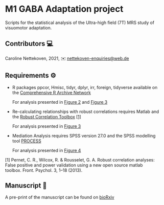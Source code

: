 # M1 GABA Adaptation project
Scripts for the statistical analysis of the Ultra-high field (7T) MRS study of visuomotor adaptation.

## Contributors 💻
Caroline Nettekoven, 2021, ✉️ nettekoven-enquiries@web.de

## Requirements ⚙️
* R packages ppcor, Hmisc, tidyr, dplyr, irr, foreign, tidyverse available on the [Comprehensive R Archive Network](https://cran.r-project.org) 
  
  For analysis presented in [Figure 2](https://www.biorxiv.org/content/10.1101/2020.12.22.423981v2.full) and [Figure 3](https://www.biorxiv.org/content/10.1101/2020.12.22.423981v2.full)
* Re-calculating relationships with robust correlations requires Matlab and the [Robust Correlation Toolbox](https://sourceforge.net/projects/robustcorrtool/files/) [[1]](#1) 
  
  For analysis presented in [Figure 3](https://www.biorxiv.org/content/10.1101/2020.12.22.423981v2.full)
* Mediation Analysis requires SPSS version 27.0 and the SPSS modelling tool [PROCESS](https://www.processmacro.org/index.html)
  
  For analysis presented in [Figure 4](https://www.biorxiv.org/content/10.1101/2020.12.22.423981v2.full)

<a id="1">[1]</a> 
Pernet, C. R., Wilcox, R. & Rousselet, G. A. Robust correlation analyses: False positive and power validation using a new open source matlab toolbox. Front. Psychol. 3, 1–18 (2013).

## Manuscript 📖
A pre-print of the manuscript can be found on [bioRxiv](https://doi.org/10.1101/2020.12.22.423981)

<!-- ## Talks 📈
For a presentation of the results, please see this talk recording from MLMC 2020 [video](https://youtu.be/neCyO5tN754?t=8816) -->
